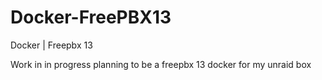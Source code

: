 # Docker-FreePBX13
Docker | Freepbx 13


Work in in progress planning to be a freepbx 13 docker for my unraid box
